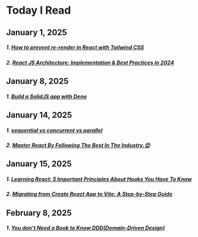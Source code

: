 # Today I Read

## January 1, 2025

##### 1. [How to prevent re-render in React with Tailwind CSS](https://www.nico.fyi/blog/tailwind-css-group-modifier-to-prevent-react-rerender?ref=dailydev) 

##### 2. [React JS Architecture: Implementation & Best Practices in 2024](https://www.upgrad.com/blog/react-js-architecture/)

## January 8, 2025

##### 1. [Build a SolidJS app with Deno](https://deno.com/blog/build-solidjs-with-deno)

## January 14, 2025

##### 1. [sequential vs concurrent vs parallel](https://dev.to/aliadelnour/sequential-vs-concurrent-vs-parallel-14j6)
##### 2. [Master React By Following The Best In The Industry.😊](https://dorendev.hashnode.dev/master-react-by-following-the-best-in-the-industry?ref=dailydev)

## January 15, 2025
##### 1. [Learning React: 5 Important Principles About Hooks You Have To Know](https://code.likeagirl.io/learning-react-5-important-principles-about-hooks-you-have-to-know-4967cd9d4eb4)
##### 2. [Migrating from Create React App to Vite: A Step-by-Step Guide](https://dev.to/manojspace/migrating-from-create-react-app-to-vite-a-step-by-step-guide-2cab)

## February 8, 2025
##### 1. [You don’t Need a Book to Know DDD(Domain-Driven Design)](https://freedium.cfd/https://towardsdev.com/you-dont-need-a-book-to-know-ddd-30cd036843bc)

